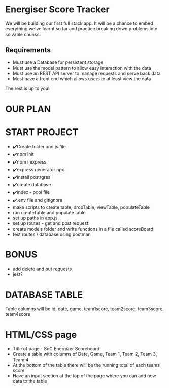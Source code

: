# Energiser Score Tracker

We will be building our first full stack app. It will be a chance to embed everything we've learnt so far and practice breaking down problems into solvable chunks.

## Requirements

- Must use a Database for persistent storage
- Must use the model pattern to allow easy interaction with the data
- Must use an REST API server to manage requests and serve back data
- Must have a front end which allows users to at least view the data

The rest is up to you!

# OUR PLAN

# START PROJECT

- ✔️Create folder and js file
- ✔️npm init
- ✔️npm i express
- ✔️express generator npx
- ✔️install postrgres
- ✔️create database
- ✔️index - pool file
- ✔️.env file and gitignore
- make scripts to create table, dropTable, viewTable, populateTable
- run createTable and populate table
- set up paths in app.js
- set up routes - get and post request
- create models folder and write functions in a file called scoreBoard
- test routes / database using postman

# BONUS

- add delete and put requests
- jest?

# DATABASE TABLE

Table columns will be id, date, game, team1score, team2score, team3score, team4score

# HTML/CSS page

- Title of page - SoC Energizer Scoreboard!
- Create a table with columns of Date, Game, Team 1, Team 2, Team 3, Team 4
- At the bottom of the table there will be the running total of each teams score
- Have an input section at the top of the page where you can add new data to the table
